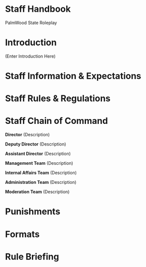 # Staff Handbook
PalmWood State Roleplay

# Introduction 
(Enter Introduction Here)

# Staff Information & Expectations 

# Staff Rules & Regulations 

# Staff Chain of Command
**Director**
(Description)

**Deputy Director**
(Description)

**Assistant Director**
(Description)

**Management Team**
(Description)

**Internal Affairs Team**
(Description)

**Administration Team**
(Description)

**Moderation Team**
(Description)

# Punishments

# Formats

# Rule Briefing
